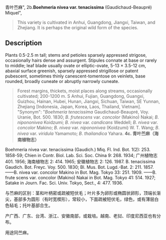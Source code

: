 青叶苎麻",
2b.**Boehmeria nivea var. tenacissima** (Gaudichaud-Beaupré) Miquel",

> This variety is cultivated in Anhui, Guangdong, Jiangxi, Taiwan, and Zhejiang. It is perhaps the original wild form of the species.

## Description
Plants 0.5-2.5 m tall; stems and petioles sparsely appressed strigose, occasionally hairs dense and assurgent. Stipules connate at base or rarely to middle; leaf blade usually ovate or elliptic-ovate, 5-13 × 3.5-12 cm, abaxial surface greenish, sparsely appressed strigillose or patent pubescent, sometimes thinly canescent-tomentose on veinlets, base rounded, broadly cuneate or abruptly narrowly cuneate.

> Forest margins, thickets, moist places along streams, occasionally cultivated; 200-1200 m. S Anhui, Fujian, Guangdong, Guangxi, Guizhou, Hainan, Hubei, Hunan, Jiangxi, Sichuan, Taiwan, SE Yunnan, Zhejiang [Indonesia, Japan, Korea, Laos, Thailand, Vietnam].
  "Synonym": "*Boehmeria* *tenacissima* Gaudichaud-Beaupré, Voy. Uranie, Bot. 500. 1830; *B*. *frutescens* var. *concolor* (Makino) Nakai; *B*. *nipononivea* Koidzumi; *B*. *nivea* var. *candicans* Weddell; *B*. *nivea* var. *concolor* Makino; *B*. *nivea* var. *nipononivea* (Koidzumi) W. T. Wang; *B*. *nivea* var. *viridula* Yamamoto; *B*. *thailandica* Yahara.
**4c. 青叶苎麻（海南植物志）**

Boehmeria nivea var. tenacissima (Gaudich.) Miq. Fl. Ind. Bot. 1(2): 253. 1858-59; Chien in Contr. Biol. Lab. Sci. Soc. China 9: 268. 1934; 广州植物志 401. 1956; 海南植物志 2: 414. 1965; 安徽植物志 2: 126. 1987. B. tenacissima Gaudich. Bot. Freyc. Voy. 500. 1830; Bl. Mus. Bot. Lugd.-Bat. 2: 211. 1857. ——B. nivea var. concolor Makino in Bot. Mag. Tokyo 33: 251. 1909. ——B. frute scens var. concolor (Makino) Nakai in Bot. Mag. Tokyo 41: 514. 1927; Satake in Journ. Fac. Sci. Univ. Tokyo, Sect., 4: 477. 1936.

与苎麻的区别：茎和叶柄密或疏被短伏毛；叶片多为卵形或椭圆状卵形，顶端长渐尖，基部多为圆形（有时宽楔形），常较小，下面疏被短伏毛，绿色，或有薄层白色毡毛；托叶基部合生。

产广西、广东、台湾、浙江、安徽南部，或栽培。越南、老挝、印度尼西亚也有分布。

用途同苎麻。
